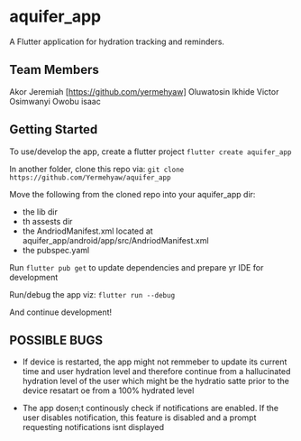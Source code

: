 # aquifer_app

A Flutter application for hydration tracking and reminders.

## Team Members
Akor Jeremiah [https://github.com/yermehyaw]
Oluwatosin Ikhide
Victor Osimwanyi
Owobu isaac


## Getting Started

To use/develop the app, create a flutter project
```flutter create aquifer_app```

In another folder, clone this repo via:
```git clone https://github.com/Yermehyaw/aquifer_app```

Move the following from the cloned repo into your  aquifer_app dir:
- the lib dir 
- th assests dir
- the AndriodManifest.xml located at aquifer_app/android/app/src/AndriodManifest.xml
- the pubspec.yaml

Run
```flutter pub get``` 
to update dependencies and prepare yr IDE for development

Run/debug the app viz:
```flutter run --debug```

And continue development!


## POSSIBLE BUGS
- If device is restarted, the app might not remmeber to update its current time and user hydration level and therefore continue from a hallucinated hydration level of the user which might be the hydratio satte prior to the device resatart oe from a 100% hydrated level

- The app dosen;t continously check if notifications are enabled. If the user disables notification, this feature is disabled and a prompt requesting notifications isnt displayed
